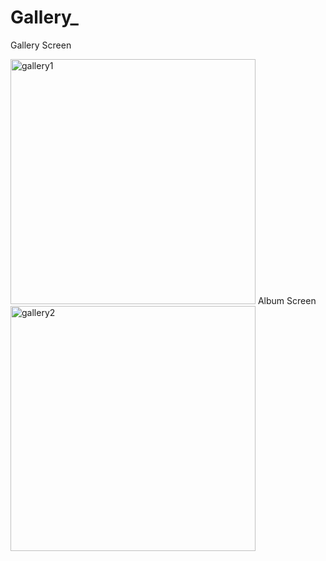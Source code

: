 # Gallery_

Gallery Screen

<img width="392" alt="gallery1" src="https://github.com/user-attachments/assets/13102939-3a68-499c-a523-fffb452d4edc">
Album Screen

<img width="392" alt="gallery2" src="https://github.com/user-attachments/assets/dabbbd5e-fd64-4172-9286-1fa1dd215f06">
